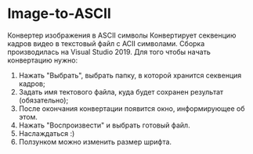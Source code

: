 # Image-to-ASCII
Конвертер изображения в ASCII символы
  Конвертирует секвенцию кадров видео в текстовый файл с ACII символами. Сборка производилась на Visual Studio 2019. 
  Для того чтобы начать конвертацию нужно:
  1. Нажать "Выбрать", выбрать папку, в которой хранится секвенция кадров;
  2. Задать имя тектового файла, куда будет сохранен результат (обязательно);
  3. После окончания конвертации появится окно, информирующее об этом.
  4. Нажать "Воспроизвести" и выбрать готовый файл.
  5. Наслаждаться :)
  6. Ползунком можно изменить размер шрифта.
